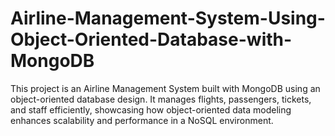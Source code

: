 # Airline-Management-System-Using-Object-Oriented-Database-with-MongoDB
This project is an Airline Management System built with MongoDB using an object-oriented database design. It manages flights, passengers, tickets, and staff efficiently, showcasing how object-oriented data modeling enhances scalability and performance in a NoSQL environment.
